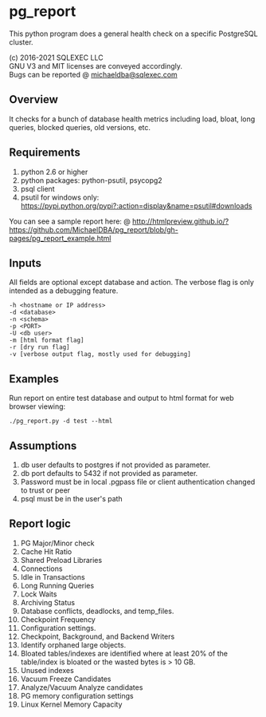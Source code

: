 # pg_report
This python program does a general health check on a specific PostgreSQL cluster.

(c) 2016-2021 SQLEXEC LLC
<br/>
GNU V3 and MIT licenses are conveyed accordingly.
<br/>
Bugs can be reported @ michaeldba@sqlexec.com

## Overview
It checks for a bunch of database health metrics including load, bloat, long queries, blocked queries, old versions, etc.

## Requirements
1. python 2.6 or higher
2. python packages: python-psutil, psycopg2
3. psql client 
3. psutil for windows only: https://pypi.python.org/pypi?:action=display&name=psutil#downloads

You can see a sample report here:
@ http://htmlpreview.github.io/?https://github.com/MichaelDBA/pg_report/blob/gh-pages/pg_report_example.html

## Inputs
All fields are optional except database and action. The verbose flag is only intended as a debugging feature.

`-h <hostname or IP address> `
<br/>
`-d <database> `
<br/>
`-n <schema>`
<br/>
`-p <PORT>`
<br/>
`-U <db user>`
<br/>
`-m [html format flag] `
<br/>
`-r [dry run flag] `
<br/>
`-v [verbose output flag, mostly used for debugging]`
<br/>
## Examples
Run report on entire test database and output to html format for web browser viewing:

`./pg_report.py -d test --html`


## Assumptions
1. db user defaults to postgres if not provided as parameter.
2. db port defaults to 5432 if not provided as parameter.
3. Password must be in local .pgpass file or client authentication changed to trust or peer
4. psql must be in the user's path

## Report logic
1.  PG Major/Minor check
2.  Cache Hit Ratio
3.  Shared Preload Libraries
4.  Connections
5.  Idle in Transactions
6.  Long Running Queries
7.  Lock Waits
8.  Archiving Status
9.  Database conflicts, deadlocks, and temp_files.
10.  Checkpoint Frequency
11.  Configuration settings.
12.  Checkpoint, Background, and Backend Writers
13. Identify orphaned large objects.
14.  Bloated tables/indexes are identified where at least 20% of the table/index is bloated or the wasted bytes is > 10 GB.
15. Unused indexes
16. Vacuum Freeze Candidates
17. Analyze/Vacuum Analyze candidates
18. PG memory configuration settings
19. Linux Kernel Memory Capacity

